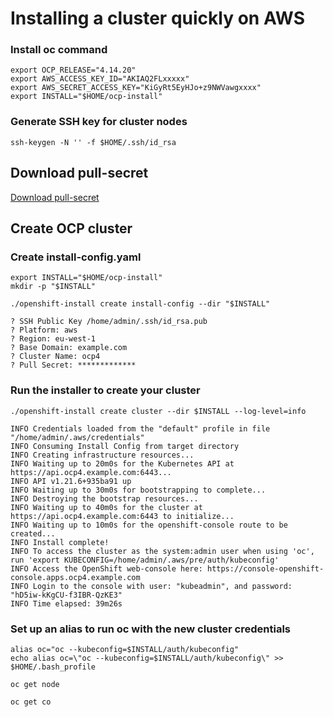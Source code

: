 # Installing a cluster quickly on AWS

### Install oc command

```
export OCP_RELEASE="4.14.20"
export AWS_ACCESS_KEY_ID="AKIAQ2FLxxxxx"
export AWS_SECRET_ACCESS_KEY="KiGyRt5EyHJo+z9NWVawgxxxx"
export INSTALL="$HOME/ocp-install"
```

### Generate SSH key for cluster nodes

```
ssh-keygen -N '' -f $HOME/.ssh/id_rsa
```

## Download pull-secret
[Download pull-secret](https://cloud.redhat.com/openshift/install/metal/installer-provisioned)

## Create OCP cluster

### Create install-config.yaml
```
export INSTALL="$HOME/ocp-install"
mkdir -p "$INSTALL"

./openshift-install create install-config --dir "$INSTALL"

? SSH Public Key /home/admin/.ssh/id_rsa.pub
? Platform: aws
? Region: eu-west-1
? Base Domain: example.com
? Cluster Name: ocp4
? Pull Secret: *************
```

### Run the installer to create your cluster

```
./openshift-install create cluster --dir $INSTALL --log-level=info

INFO Credentials loaded from the "default" profile in file "/home/admin/.aws/credentials" 
INFO Consuming Install Config from target directory 
INFO Creating infrastructure resources...         
INFO Waiting up to 20m0s for the Kubernetes API at https://api.ocp4.example.com:6443... 
INFO API v1.21.6+935ba91 up                       
INFO Waiting up to 30m0s for bootstrapping to complete... 
INFO Destroying the bootstrap resources...        
INFO Waiting up to 40m0s for the cluster at https://api.ocp4.example.com:6443 to initialize... 
INFO Waiting up to 10m0s for the openshift-console route to be created... 
INFO Install complete!                            
INFO To access the cluster as the system:admin user when using 'oc', run 'export KUBECONFIG=/home/admin/.aws/pre/auth/kubeconfig' 
INFO Access the OpenShift web-console here: https://console-openshift-console.apps.ocp4.example.com 
INFO Login to the console with user: "kubeadmin", and password: "hD5iw-kKgCU-f3IBR-QzKE3" 
INFO Time elapsed: 39m26s   
```

### Set up an alias to run oc with the new cluster credentials

```
alias oc="oc --kubeconfig=$INSTALL/auth/kubeconfig"
echo alias oc=\"oc --kubeconfig=$INSTALL/auth/kubeconfig\" >> $HOME/.bash_profile

oc get node

oc get co
```
